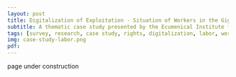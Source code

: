 ```yaml
---
layout: post
title: Digitalization of Exploitation - Situation of Workers in the Gig Economy
subtitle: A thematic case study presented by the Ecumenical Institute for Labor Education and Research together with the Computer Professionals' Union and World Association for Christian Communication
tags: [survey, research, case study, rights, digitalization, labor, workers, gig economy]
img: case-study-labor.png
pdf:
---
```


page under construction

<!--more-->
